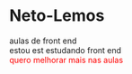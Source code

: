 # Neto-Lemos
aulas de front end<br>
estou est estudando front end <br>
 <font color="red">quero melhorar mais nas aulas</front><br>
